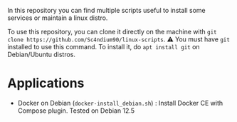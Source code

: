 In this repository you can find multiple scripts useful to install some services or maintain a linux distro.

To use this repository, you can clone it directly on the machine with `git clone https://github.com/Sc4ndium90/linux-scripts`. ⚠️ You must have `git` installed to use this command. To install it, do `apt install git` on Debian/Ubuntu distros. 

# Applications
- Docker on Debian (`docker-install_debian.sh`) : Install Docker CE with Compose plugin. Tested on Debian 12.5
